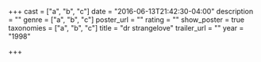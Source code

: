 +++
cast = ["a", "b", "c"]
date = "2016-06-13T21:42:30-04:00"
description = ""
genre = ["a", "b", "c"]
poster_url = ""
rating = ""
show_poster = true
taxonomies = ["a", "b", "c"]
title = "dr strangelove"
trailer_url = ""
year = "1998"

+++

